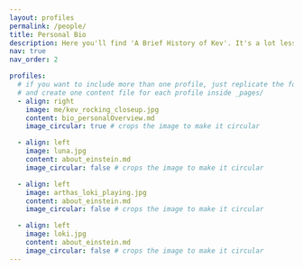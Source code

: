 ```yaml
---
layout: profiles
permalink: /people/
title: Personal Bio
description: Here you'll find 'A Brief History of Kev'. It's a lot less enlightening than a similarly named book by a genius. Well, unless you like cats as much I do.
nav: true
nav_order: 2

profiles:
  # if you want to include more than one profile, just replicate the following block
  # and create one content file for each profile inside _pages/
  - align: right
    image: me/kev_rocking_closeup.jpg
    content: bio_personalOverview.md
    image_circular: true # crops the image to make it circular

  - align: left
    image: luna.jpg
    content: about_einstein.md
    image_circular: false # crops the image to make it circular

  - align: left
    image: arthas_loki_playing.jpg
    content: about_einstein.md
    image_circular: false # crops the image to make it circular

  - align: left
    image: loki.jpg
    content: about_einstein.md
    image_circular: false # crops the image to make it circular
---
```

